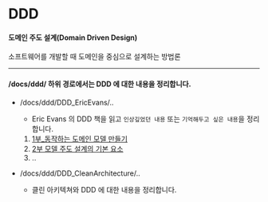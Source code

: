 # DDD

#### 도메인 주도 설계(Domain Driven Design)

소프트웨어를 개발할 때 도메인을 중심으로 설계하는 방법론

---

#### /docs/ddd/ 하위 경로에서는 DDD 에 대한 내용을 정리합니다.
- /docs/ddd/DDD_EricEvans/..
  - Eric Evans 의 DDD 책을 읽고 `인상깊었던 내용` 또는 `기억해두고 싶은 내용`을 정리합니다.
  1. [1부_동작하는 도메인 모델 만들기](./DDD_EricEvans/1부/0장_들어가며.md)
  2. [2부 모델 주도 설계의 기본 요소](./DDD_EricEvans/2부/0장_들어가며.md)
  3. ..

- /docs/ddd/DDD_CleanArchitecture/.. 
  - 클린 아키텍쳐와 DDD 에 대한 내용을 정리합니다.